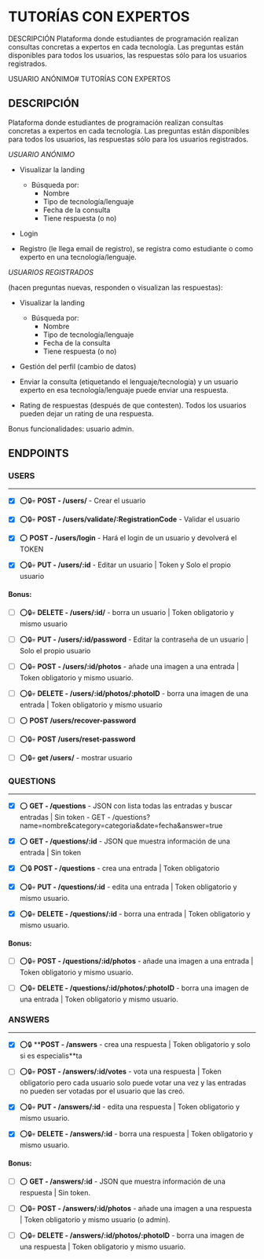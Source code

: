 # TUTORÍAS CON EXPERTOS

DESCRIPCIÓN
Plataforma donde estudiantes de programación realizan consultas concretas a expertos en cada
tecnología. Las preguntas están disponibles para todos los usuarios, las respuestas sólo para los
usuarios registrados.

USUARIO ANÓNIMO# TUTORÍAS CON EXPERTOS

## DESCRIPCIÓN

Plataforma donde estudiantes de programación realizan consultas concretas a expertos en cada tecnología. Las preguntas están disponibles para todos los usuarios, las respuestas sólo para los usuarios registrados.

_USUARIO ANÓNIMO_

- Visualizar la landing

  - Búsqueda por:
    - Nombre
    - Tipo de tecnología/lenguaje
    - Fecha de la consulta
    - Tiene respuesta (o no)

- Login
- Registro (le llega email de registro), se registra como estudiante o como experto en una
  tecnología/lenguaje.

_USUARIOS REGISTRADOS_

(hacen preguntas nuevas, responden o visualizan las respuestas):

- Visualizar la landing

  - Búsqueda por:
    - Nombre
    - Tipo de tecnología/lenguaje
    - Fecha de la consulta
    - Tiene respuesta (o no)

- Gestión del perfil (cambio de datos)
- Enviar la consulta (etiquetando el lenguaje/tecnología) y un usuario experto en esa
  tecnología/lenguaje puede enviar una respuesta.

- Rating de respuestas (después de que contesten). Todos los usuarios pueden dejar un
  rating de una respuesta.

Bonus funcionalidades:
usuario admin.

## ENDPOINTS

### USERS

---

- [x] ⭕️🔒️💀️ **POST - /users/** - Crear el usuario

- [x] ⭕️🔒️💀️ **POST - /users/validate/:RegistrationCode** - Validar el usuario

- [x] ⭕️ **POST - /users/login** - Hará el login de un usuario y
      devolverá el TOKEN

- [x] ⭕️🔒️💀️ **PUT - /users/:id** - Editar un usuario | Token y Solo el
      propio usuario

#### Bonus:

- [ ] ⭕️🔒️💀️ **DELETE - /users/:id/** - borra un usuario | Token obligatorio y mismo usuario
  
- [ ] ⭕️🔒️💀️ **PUT - /users/:id/password** - Editar la contraseña de un usuario | Solo el propio usuario

- [ ] ⭕️🔒️💀️ **POST - /users/:id/photos** - añade una imagen a una entrada | Token obligatorio y mismo usuario.

- [ ] ⭕️🔒️💀️ **DELETE - /users/:id/photos/:photoID** - borra una imagen de una entrada | Token obligatorio y mismo usuario

- [ ] ⭕️ **POST /users/recover-password**

- [ ] ⭕️🔒️💀️ **POST /users/reset-password**

- [ ] ⭕️🔒️💀️ **get /users/** - mostrar usuario

### QUESTIONS

---

- [x] ⭕️ **GET - /questions** - JSON con lista todas las entradas y buscar entradas | Sin token - GET - /questions?name=nombre&category=categoria&date=fecha&answer=true

- [x] ⭕️ **GET - /questions/:id** - JSON que muestra información de una entrada | Sin token

- [x] ⭕️🔒️ **POST - /questions** - crea una entrada | Token obligatorio

- [x] ⭕️🔒️💀️ **PUT - /questions/:id** - edita una entrada | Token obligatorio y mismo usuario.

- [x] ⭕️🔒️💀️ **DELETE - /questions/:id** - borra una entrada | Token obligatorio y mismo usuario.

#### Bonus:

- [ ] ⭕️🔒️💀️ **POST - /questions/:id/photos** - añade una imagen a una entrada | Token obligatorio y mismo usuario.

- [ ] ⭕️🔒️💀️ **DELETE - /questions/:id/photos/:photoID** - borra una imagen de una entrada | Token obligatorio y mismo usuario.

### ANSWERS

---

- [x] ⭕️🔒️ ****POST - /answers** - crea una respuesta | Token obligatorio y
      solo si es especialis**ta

- [ ] ⭕️🔒️💀️ **POST - /answers/:id/votes** - vota una respuesta | Token
      obligatorio pero cada usuario solo puede votar una vez y las
      entradas no pueden ser votadas por el usuario que las creó.

- [x] ⭕️🔒️💀️ **PUT - /answers/:id** - edita una
      respuesta | Token obligatorio y mismo usuario.

- [x] ⭕️🔒️💀️ **DELETE - /answers/:id** - borra una respuesta | Token
      obligatorio y mismo usuario.

#### Bonus:

- [ ] ⭕️ **GET - /answers/:id** - JSON que muestra información de una
      respuesta | Sin token.

- [ ] ⭕️🔒️💀️ **POST - /answers/:id/photos** - añade una imagen a una
      respuesta | Token obligatorio y mismo usuario (o admin).

- [ ] ⭕️🔒️💀️ **DELETE - /answers/:id/photos/:photoID** - borra una imagen
      de una respuesta | Token obligatorio y mismo usuario.
